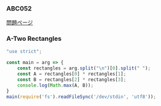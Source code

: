 ### ABC052
[問題ページ](https://atcoder.jp/contests/abc052/tasks)

### A-Two Rectangles
```JavaScript
"use strict";
    
const main = arg => {
    const rectangles = arg.split("\n")[0].split(" ");
    const A = rectangles[0] * rectangles[1];
    const B = rectangles[2] * rectangles[3];
    console.log(Math.max(A, B));
}
main(require('fs').readFileSync('/dev/stdin', 'utf8'));

```